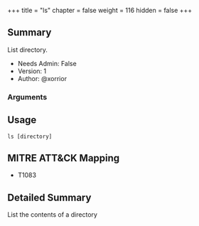 +++
title = "ls"
chapter = false
weight = 116
hidden = false
+++

## Summary
List directory.

- Needs Admin: False  
- Version: 1  
- Author: @xorrior  

### Arguments

## Usage

```
ls [directory]
```

## MITRE ATT&CK Mapping

- T1083  
## Detailed Summary

List the contents of a directory